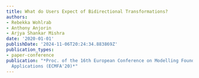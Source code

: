 ```yaml
---
title: What do Users Expect of Bidirectional Transformations?
authors:
- Rebekka Wohlrab
- Anthony Anjorin
- Arjya Shankar Mishra
date: '2020-01-01'
publishDate: '2024-11-06T20:24:34.883869Z'
publication_types:
- paper-conference
publication: "*Proc. of the 16th European Conference on Modelling Foundations and
  Applications (ECMFA'20)*"
---
```

